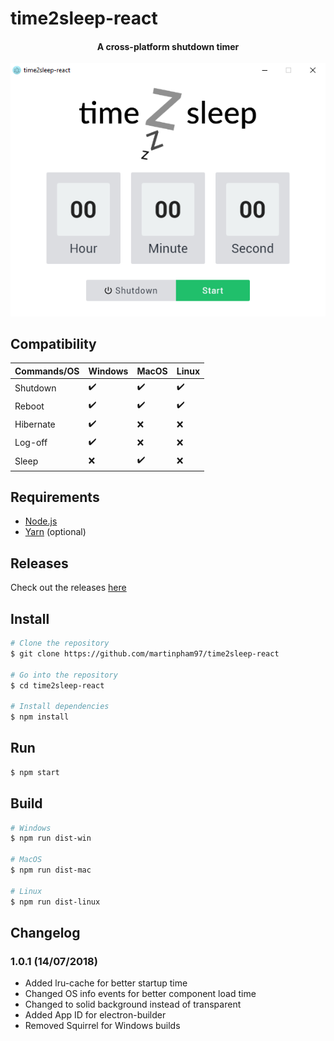 
# time2sleep-react

<h4 align="center">A cross-platform shutdown timer</h4>
<p align="center"><img src="screenshots/app.png"></p>

## Compatibility

| Commands/OS | Windows			       | MacOS			        | Linux			         |
| ----------- | ------------------ | ------------------ | ------------------ |
| Shutdown    | :heavy_check_mark: | :heavy_check_mark: | :heavy_check_mark: |
| Reboot      | :heavy_check_mark: | :heavy_check_mark: | :heavy_check_mark: |
| Hibernate	  | :heavy_check_mark: | :x:				        | :x: 				       |
| Log-off 	  | :heavy_check_mark: | :x: 				        | :x: 				       |
| Sleep       | :x:      		       | :heavy_check_mark: | :x: 				       |


## Requirements
* [Node.js](https://nodejs.org)
* [Yarn](https://yarnpkg.com) (optional)

## Releases
Check out the releases [here](https://github.com/martinpham97/time2sleep-react/releases)

## Install
``` bash
# Clone the repository
$ git clone https://github.com/martinpham97/time2sleep-react

# Go into the repository
$ cd time2sleep-react

# Install dependencies
$ npm install
```

## Run
``` bash
$ npm start
```

## Build
``` bash
# Windows
$ npm run dist-win

# MacOS
$ npm run dist-mac

# Linux
$ npm run dist-linux
```

## Changelog
### 1.0.1 (14/07/2018)
* Added lru-cache for better startup time
* Changed OS info events for better component load time
* Changed to solid background instead of transparent
* Added App ID for electron-builder
* Removed Squirrel for Windows builds
